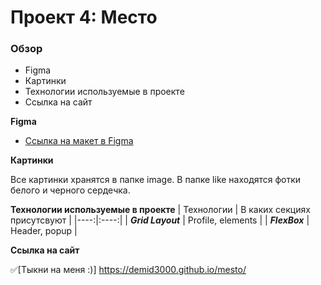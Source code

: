# Проект 4: Место

### Обзор

* Figma
* Картинки
* Технологии используемые в проекте
* Ссылка на сайт

**Figma**

* [Ссылка на макет в Figma](https://www.figma.com/file/2cn9N9jSkmxD84oJik7xL7/JavaScript.-Sprint-4?node-id=0%3A1)

**Картинки**

Все картинки хранятся в папке image. В папке like находятся фотки белого и черного сердечка.

**Технологии используемые в проекте**
 | Технологии | В каких секциях присутсвуют |
|----:|:----:|
| ***Grid Layout*** | Profile, elements | 
| ***FlexBox*** |  Header, popup |

**Ссылка на сайт**

:white_check_mark:[Тыкни на меня :)] https://demid3000.github.io/mesto/